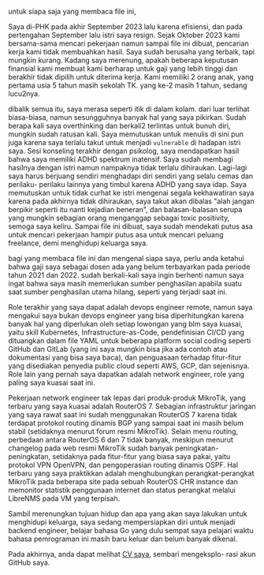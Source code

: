 untuk siapa saja yang membaca file ini,

Saya di-PHK pada akhir September 2023 lalu karena efisiensi, dan pada 
pertengahan September lalu istri saya resign. Sejak Oktober 2023 kami
bersama-sama mencari pekerjaan namun sampai file ini dibuat, 
pencarian kerja kami tidak membuahkan hasil. Saya sudah berusaha yang 
terbaik, tapi mungkin kurang. Kadang saya merenung, apakah beberapa
keputusan finansial kami membuat kami berharap untuk gaji yang lebih
tinggi dan berakhir tidak dipilih untuk diterima kerja. Kami memiliki 
2 orang anak, yang pertama usia 5 tahun masih sekolah TK. yang ke-2
masih 1 tahun, sedang lucu2nya.

dibalik semua itu, saya merasa seperti itik di dalam kolam. dari luar
terlihat biasa-biasa, namun sesungguhnya banyak hal yang saya pikirkan.
Sudah berapa kali saya overthinking dan berkali2 terlintas untuk bunuh
diri, mungkin sudah ratusan kali. Saya memutuskan untuk menulis di sini
pun juga karena saya terlalu takut untuk menjadi `vulnerable` di hadapan
istri saya. Sesi konseling terakhir dengan psikolog, saya mendapatkan hasil
bahwa saya memiliki ADHD spektrum inatensif. Saya sudah membagi hasilnya
dengan istri namun nampaknya tidak terlalu dihiraukan. Lagi-lagi saya harus
berjuang sendiri menghadapi diri sendiri yang selalu cemas dan perilaku-
perilaku lainnya yang timbul karena ADHD yang saya idap. Saya memutuskan
untuk tidak curhat ke istri mengenai segala kekhawatiran saya karena pada
akhirnya tidak dihiraukan, saya takut akan dibalas "alah jangan berpikir
seperti itu nanti kejadian beneran", dan balasan-balasan serupa yang mungkin
sebagian orang menganggap sebagai toxic positivity, semoga saya keliru.
Sampai file ini dibuat, saya sudah mendekati putus asa untuk mencari pekerjaan
hampir putus asa untuk mencari peluang freelance, demi menghidupi keluarga saya.

bagi yang membaca file ini dan mengenal siapa saya, perlu anda ketahui bahwa
gaji saya sebagai dosen ada yang belum terbayarkan pada periode tahun 2021 dan 2022.
sudah berkali-kali saya ingin berhenti namun saya ingat bahwa saya masih 
memerlukan sumber penghasilan apabila suatu saat sumber penghasilan utama hilang, 
seperti yang terjadi saat ini.

Role terakhir yang saya dapat adalah devops engineer remote, namun saya mengakui
saya bukan devops engineer yang bisa diperhitungkan karena banyak hal yang 
diperlukan oleh setiap lowongan yang blm saya kuasai, yaitu skill Kubernetes,
Infrastructure-as-Code, pendefinisian CI/CD yang dituangkan dalam file YAML untuk
beberapa platform social coding seperti GitHub dan GitLab (yang ini saya mungkin bisa
jika ada contoh atau dokumentasi yang bisa saya baca), dan penguasaan terhadap
fitur-fitur yang disediakan penyedia public cloud seperti AWS, GCP, dan sejenisnya.
Role lain yang pernah saya dapatkan adalah network engineer, role yang paling saya
kuasai saat ini. 

Pekerjaan network engineer tak lepas dari produk-produk MikroTik, yang terbaru
yang saya kuasai adalah RouterOS 7. Sebagian infrastruktur jaringan yang saya rawat
saat ini sudah menggunakan RouterOS 7 karena tidak terdapat protokol routing dinamis BGP
yang sampai saat ini masih belum stabil (setidaknya menurut forum resmi MikroTik).
Selain menu routing, perbedaan antara RouterOS 6 dan 7 tidak banyak, meskipun menurut
changelog pada web resmi MikroTik sudah banyak peningkatan-peningkatan, setidaknya pada
fitur-fitur yang biasa saya pakai, yaitu protokol VPN OpenVPN, dan pengoperasian routing
dinamis OSPF. Hal terbaru yang saya praktikkan adalah menghubungkan perangkat-perangkat
MikroTik pada beberapa site pada sebuah RouterOS CHR instance dan memonitor statistik
penggunaan internet dan status perangkat melalui LibreNMS pada VM yang terpisah.

Sambil merenungkan tujuan hidup dan apa yang akan saya lakukan untuk menghidupi 
keluarga, saya sedang mempersiapkan diri untuk menjadi backend engineer, belajar 
bahasa Go yang dulu sempat saya pelajari waktu bahasa pemrograman ini masih baru
keluar dan belum banyak dikenal. 

Pada akhirnya, anda dapat melihat [CV saya](https://s.id/1WQru), sembari mengeksplo-
rasi akun GitHub saya.
